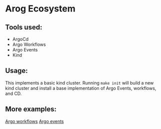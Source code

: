# Arog Ecosystem

## Tools used:
- ArgoCd
- Argo Workflows
- Argo Events
- Kind

## Usage:
This implements a basic kind cluster. Running `make init` will build a new kind cluster and install a base implementation of Argo Events, workflows, and CD. 

##  More examples:
[Argo workflows](https://github.com/argoproj/argo-workflows/blob/main/examples/cron-workflow.yaml)
[Argo events](https://github.com/argoproj/argo-events/tree/master/examples)

